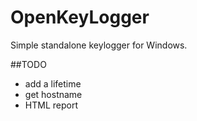 OpenKeyLogger
=============

Simple standalone keylogger for Windows.

##TODO

- add a lifetime
- get hostname
- HTML report